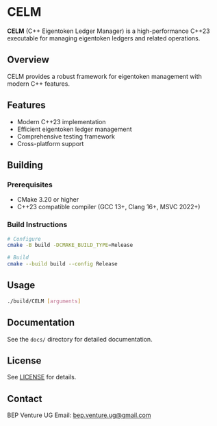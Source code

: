 # CELM

**CELM** (C++ Eigentoken Ledger Manager) is a high-performance C++23 executable for managing eigentoken ledgers and related operations.

## Overview

CELM provides a robust framework for eigentoken management with modern C++ features.

## Features

- Modern C++23 implementation
- Efficient eigentoken ledger management
- Comprehensive testing framework
- Cross-platform support

## Building

### Prerequisites

- CMake 3.20 or higher
- C++23 compatible compiler (GCC 13+, Clang 16+, MSVC 2022+)

### Build Instructions

```bash
# Configure
cmake -B build -DCMAKE_BUILD_TYPE=Release

# Build
cmake --build build --config Release
```

## Usage

```bash
./build/CELM [arguments]
```

## Documentation

See the `docs/` directory for detailed documentation.

## License

See [LICENSE](LICENSE) for details.

## Contact

BEP Venture UG
Email: bep.venture.ug@gmail.com
